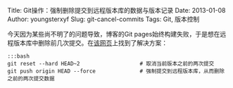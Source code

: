 Title: Git操作：强制删除提交到远程版本库的数据与版本记录
Date: 2013-01-08
Author: youngsterxyf
Slug: git-cancel-commits
Tags: Git, 版本控制

今天因为某些尚不明了的问题导致，博客的Git pages始终构建失败，于是想在远程版本库中删除前几次提交。在[该网页](http://www.douban.com/note/189603387/)上找到了解决方案：

	:::bash
	git reset --hard HEAD~2                   # 取消当前版本之前的两次提交
	git push origin HEAD --force              # 强制提交到远程版本库，从而删除之前的两次提交数据
